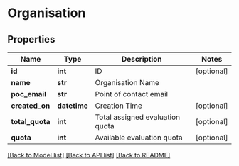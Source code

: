 # Organisation

## Properties
Name | Type | Description | Notes
------------ | ------------- | ------------- | -------------
**id** | **int** | ID | [optional] 
**name** | **str** | Organisation Name | 
**poc_email** | **str** | Point of contact email | 
**created_on** | **datetime** | Creation Time | [optional] 
**total_quota** | **int** | Total assigned evaluation quota | [optional] 
**quota** | **int** | Available evaluation quota | [optional] 

[[Back to Model list]](../README.md#documentation-for-models) [[Back to API list]](../README.md#documentation-for-api-endpoints) [[Back to README]](../README.md)


